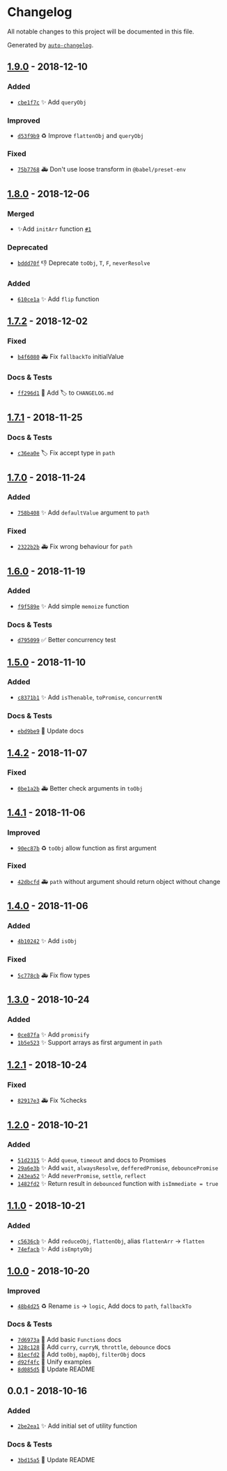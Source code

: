 # Changelog
All notable changes to this project will be documented in this file.

Generated by [`auto-changelog`](https://github.com/CookPete/auto-changelog).

## [1.9.0](https://github.com/exah/utils/compare/1.8.0...1.9.0) - 2018-12-10

### Added

- [`cbe1f7c`](https://github.com/exah/utils/commit/cbe1f7c1180ddac252f6103e15898487c0186f42) ✨ Add `queryObj`

### Improved

- [`d53f9b9`](https://github.com/exah/utils/commit/d53f9b95e5114e846b37b3b1c87a2590ec9cf34b) ♻️ Improve `flattenObj` and `queryObj`

### Fixed

- [`75b7768`](https://github.com/exah/utils/commit/75b7768873c955d33db12c4232ff8431089f9314) 🚑 Don't use loose transform in `@babel/preset-env`

## [1.8.0](https://github.com/exah/utils/compare/1.7.2...1.8.0) - 2018-12-06
### Merged
- ✨Add `initArr` function [`#1`](https://github.com/exah/utils/pull/1)

### Deprecated

- [`bddd70f`](https://github.com/exah/utils/commit/bddd70f0824f4d425917d47b1d502f553fb7679e) 👎 Deprecate `toObj`, `T`, `F`, `neverResolve`

### Added

- [`610ce1a`](https://github.com/exah/utils/commit/610ce1ad2424a4385ed8d5b862bbc174d4fc224c) ✨ Add `flip` function

## [1.7.2](https://github.com/exah/utils/compare/1.7.1...1.7.2) - 2018-12-02

### Fixed

- [`b4f6080`](https://github.com/exah/utils/commit/b4f608079fe28bc837616ca5d76348b81ac51fec) 🚑 Fix `fallbackTo` initialValue

### Docs & Tests

- [`ff296d1`](https://github.com/exah/utils/commit/ff296d126b7bdd5e5088dfba67de5623aed52560) 🔧 Add 🏷 to `CHANGELOG.md`

## [1.7.1](https://github.com/exah/utils/compare/1.7.0...1.7.1) - 2018-11-25

### Docs & Tests

- [`c36ea0e`](https://github.com/exah/utils/commit/c36ea0ef4bcb7a6387061343df690dd49201a68e) 🏷 Fix accept type in `path`

## [1.7.0](https://github.com/exah/utils/compare/1.6.0...1.7.0) - 2018-11-24

### Added

- [`758b408`](https://github.com/exah/utils/commit/758b408415cb238ec916c84e0e750df1f476b418) ✨ Add `defaultValue` argument to `path`

### Fixed

- [`2322b2b`](https://github.com/exah/utils/commit/2322b2b1bcbdee04ede8c86af41e5d44c7b8d038) 🚑 Fix wrong behaviour for `path`

## [1.6.0](https://github.com/exah/utils/compare/1.5.0...1.6.0) - 2018-11-19

### Added

- [`f9f589e`](https://github.com/exah/utils/commit/f9f589e03647a75626547e575e432d844502a219) ✨ Add simple `memoize` function

### Docs & Tests

- [`d795099`](https://github.com/exah/utils/commit/d7950996d00d096f8732e1e75ec80f049b810491) ✅ Better concurrency test

## [1.5.0](https://github.com/exah/utils/compare/1.4.2...1.5.0) - 2018-11-10

### Added

- [`c8371b1`](https://github.com/exah/utils/commit/c8371b16cdef3f9c369d15575c387cdcd61f8236) ✨ Add `isThenable`, `toPromise`, `concurrentN`

### Docs & Tests

- [`ebd9be9`](https://github.com/exah/utils/commit/ebd9be9b90a85b7bd7c661c92542087bc7a657d0) 📝 Update docs

## [1.4.2](https://github.com/exah/utils/compare/1.4.1...1.4.2) - 2018-11-07

### Fixed

- [`0be1a2b`](https://github.com/exah/utils/commit/0be1a2bcafc4bc0c2e29da8fa5febab7b15b7194) 🚑 Better check arguments in `toObj`

## [1.4.1](https://github.com/exah/utils/compare/1.4.0...1.4.1) - 2018-11-06

### Improved

- [`90ec87b`](https://github.com/exah/utils/commit/90ec87bc84ac4806d0498d33dfccb6f690a5baab) ♻️ `toObj` allow function as first argument

### Fixed

- [`42dbcfd`](https://github.com/exah/utils/commit/42dbcfdf125fee14c09e3b065d61bf96bfc6e1f4) 🚑 `path` without argument should return object without change

## [1.4.0](https://github.com/exah/utils/compare/1.3.0...1.4.0) - 2018-11-06

### Added

- [`4b10242`](https://github.com/exah/utils/commit/4b10242af9f6c8e39a21efdab55859e219866dd8) ✨ Add `isObj`

### Fixed

- [`5c778cb`](https://github.com/exah/utils/commit/5c778cb89358560604bb5cfa290f89386fc20651) 🚑 Fix flow types

## [1.3.0](https://github.com/exah/utils/compare/1.2.1...1.3.0) - 2018-10-24

### Added

- [`0ce87fa`](https://github.com/exah/utils/commit/0ce87fa0ba8cb73b55de47f2e8ff3c76b6737b8c) ✨ Add `promisify`
- [`1b5e523`](https://github.com/exah/utils/commit/1b5e523f7566176b32c05eef2204481025260c44) ✨ Support arrays as first argument in `path`

## [1.2.1](https://github.com/exah/utils/compare/1.2.0...1.2.1) - 2018-10-24

### Fixed

- [`82917e3`](https://github.com/exah/utils/commit/82917e3780844c20b91c70a49c30efec48a93366) 🚑 Fix %checks

## [1.2.0](https://github.com/exah/utils/compare/1.1.0...1.2.0) - 2018-10-21

### Added

- [`51d2315`](https://github.com/exah/utils/commit/51d2315fe23d0626227015aa7e141db071a015a3) ✨ Add `queue`, `timeout` and docs to Promises
- [`29a6e3b`](https://github.com/exah/utils/commit/29a6e3bba855f9ad273738f4eaf083b191aeba3f) ✨ Add `wait`, `alwaysResolve`, `defferedPromise`, `debouncePromise`
- [`243ea52`](https://github.com/exah/utils/commit/243ea52f262373bf9a732066b43ef46448a130f7) ✨ Add `neverPromise`, `settle`, `reflect`
- [`1482fd2`](https://github.com/exah/utils/commit/1482fd212d77eeca69ca7a576f62538b5daa891b) ✨ Return result in `debounced` function with `isImmediate = true`

## [1.1.0](https://github.com/exah/utils/compare/1.0.0...1.1.0) - 2018-10-21

### Added

- [`c5636cb`](https://github.com/exah/utils/commit/c5636cb112c5822b404e693fc760896e116e9854) ✨ Add `reduceObj`, `flattenObj`, alias `flattenArr` → `flatten`
- [`74efacb`](https://github.com/exah/utils/commit/74efacbcdb24265e7cf5423c0a2997692684aaf3) ✨ Add `isEmptyObj`

## [1.0.0](https://github.com/exah/utils/compare/0.0.1...1.0.0) - 2018-10-20

### Improved

- [`48b4d25`](https://github.com/exah/utils/commit/48b4d259e10ad97c3e5315219fa59eb60fad0449) ♻️ Rename `is` → `logic`, Add docs to `path`, `fallbackTo`

### Docs & Tests

- [`7d6973a`](https://github.com/exah/utils/commit/7d6973a3355ab3206fb614088e516c2c36541e2e) 📝 Add basic `Functions` docs
- [`328c128`](https://github.com/exah/utils/commit/328c1282e519f29de8bf28193cce3d19ea630969) 📝 Add `curry`, `curryN`, `throttle`, `debounce` docs
- [`81ecfd2`](https://github.com/exah/utils/commit/81ecfd26a214fe65f08363688d41fcc10a2a0b82) 📝 Add `toObj`, `mapObj`, `filterObj` docs
- [`d92f4fc`](https://github.com/exah/utils/commit/d92f4fc44f436b0d9ba5a88204b5854976364990) 📝 Unify examples
- [`8d085d5`](https://github.com/exah/utils/commit/8d085d54c30ec8bb138f675085bc930c640f7cec) 📝 Update README

## 0.0.1 - 2018-10-16

### Added

- [`2be2ea1`](https://github.com/exah/utils/commit/2be2ea1888b8f32ca53a8f125fbe1d7aaee2c6ea) ✨ Add initial set of utility function

### Docs & Tests

- [`3bd15a5`](https://github.com/exah/utils/commit/3bd15a58f67688e47f5686ea5d32c8b34badd46e) 📝 Update README
